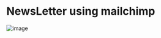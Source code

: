 <h1>NewsLetter using mailchimp</h1>

![image](https://github.com/kaungkaunglay/SignUp_Letter/assets/102147034/39521c61-f261-4a50-b52c-330dbbdc8480)

